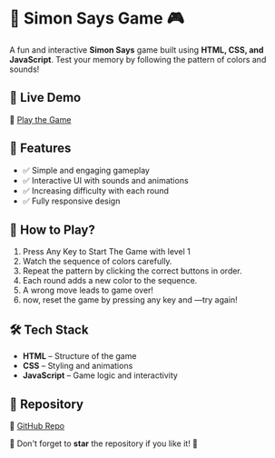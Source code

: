 # 🎵 Simon Says Game 🎮  

A fun and interactive **Simon Says** game built using **HTML, CSS, and JavaScript**. Test your memory by following the pattern of colors and sounds!  

## 🚀 Live Demo  
🔗 [Play the Game](https://devfaizzz.github.io/SimonGame/)

## 📌 Features  
- ✅ Simple and engaging gameplay  
- ✅ Interactive UI with sounds and animations  
- ✅ Increasing difficulty with each round  
- ✅ Fully responsive design  

## 🎯 How to Play?  
1. Press Any Key to Start The Game with level 1
2. Watch the sequence of colors carefully.  
3. Repeat the pattern by clicking the correct buttons in order.  
4. Each round adds a new color to the sequence.  
5. A wrong move leads to game over!
6. now, reset the game by pressing any key and —try again!  

## 🛠 Tech Stack  
- **HTML** – Structure of the game  
- **CSS** – Styling and animations  
- **JavaScript** – Game logic and interactivity  

## 📂 Repository  
🔗 [GitHub Repo](https://github.com/devfaizzz/SimonGame)

🌟 Don't forget to **star** the repository if you like it! 🚀  
